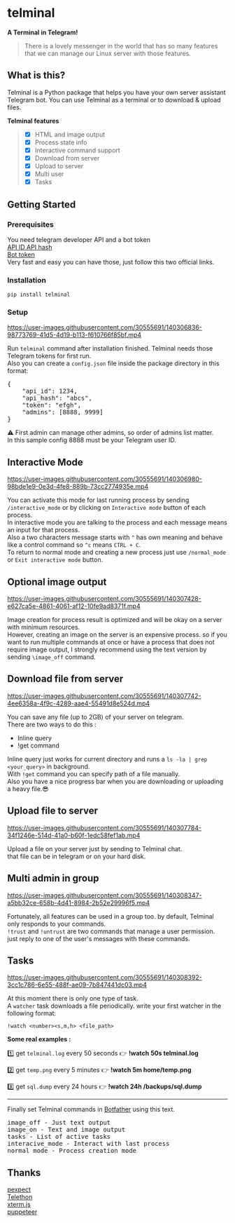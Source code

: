 # telminal
**A Terminal in Telegram!**
> There is a lovely messenger in the world that has so many features that we can manage our Linux server with those features.

## What is this?
Telminal is a Python package that helps you have your own server assistant Telegram bot.
You can use Telminal as a terminal or to download & upload files.

**Telminal features**
> - [x] HTML and image output
> - [x] Process state info
> - [x] Interactive command support
> - [x] Download from server
> - [x] Upload to server 
> - [x] Multi user
> - [x] Tasks

## Getting Started
### Prerequisites
You need telegram developer API and a bot token\
[API ID API hash](https://core.telegram.org/api/obtaining_api_id)\
[Bot token](https://t.me/botfather)\
Very fast and easy you can have those, just follow this two official links.
### Installation

    pip install telminal
### Setup
https://user-images.githubusercontent.com/30555691/140306836-98773769-41d5-4d19-b113-f610766f85bf.mp4

Run `telminal` command after installation finished. Telminal needs those Telegram tokens for first run.\
Also you can create a `config.json` file inside the package directory in this format:
<pre>
{
    "api_id": 1234,
    "api_hash": "abcs",
    "token": "efgh",
    "admins": [8888, 9999]
}
</pre>
⚠️ First admin can manage other admins, so order of admins list matter.\
In this sample config 8888 must be your Telegram user ID.


## Interactive Mode
https://user-images.githubusercontent.com/30555691/140306980-98bde1e9-0e3d-4fe8-889b-73cc2774935e.mp4

You can activate this mode for last running process by sending `/interactive_mode` or by clicking on `Interactive mode` button of each process.\
In interactive mode you are talking to the process and each message means an input for that process.\
Also a two characters message starts with `^` has own meaning and behave like a control command so `^c` means `CTRL + C`.\
To return to normal mode and creating a new process just use `/normal_mode` or `Exit interactive mode` button.

## Optional image output
https://user-images.githubusercontent.com/30555691/140307428-e627ca5e-4861-4061-af12-10fe9ad8371f.mp4

Image creation for process result is optimized and will be okay on a server with minimum resources.\
However, creating an image on the server is an expensive process. so if you want to run multiple commands at once or have a process that does not require image output, I strongly recommend using the text version by sending `\image_off` command.

## Download file from server
https://user-images.githubusercontent.com/30555691/140307742-4ee6358a-4f9c-4289-aae4-55491d8e524d.mp4

You can save any file (up to 2GB) of your server on telegram.\
There are two ways to do this :
- Inline query
- !get command

Inline query just works for current directory and runs a `ls -la | grep <your_query>` in background.\
With `!get` command you can specify path of a file manually.\
Also you have a nice progress bar when you are downloading or uploading a heavy file.😎

## Upload file to server
https://user-images.githubusercontent.com/30555691/140307784-34f1246e-514d-41a0-b60f-1edc58fef1ab.mp4

Upload a file on your server just by sending to Telminal chat.\
that file can be in telegram or on your hard disk.

## Multi admin in group
https://user-images.githubusercontent.com/30555691/140308347-a5bb32ce-658b-4d41-8984-2b52e29996f5.mp4

Fortunately, all features can be used in a group too. by default, Telminal only responds to your commands.\
`!trust` and `!untrust` are two commands that manage a user permission.\
just reply to one of the user's messages with these commands.

## Tasks
https://user-images.githubusercontent.com/30555691/140308392-3cc1c786-6e55-488f-ae09-7b847441dc03.mp4

At this moment there is only one type of task.\
A `watcher` task downloads a file periodically. write your first watcher in the following format:

```!watch <number><s,m,h> <file_path>```

**Some real examples :**

1️⃣ get `telminal.log` every 50 seconds
👉 <b>!watch 50s telminal.log</b>

2️⃣ get `temp.png` every 5 minutes
👉 <b>!watch 5m home/temp.png</b>

3️⃣ get `sql.dump` every 24 hours
👉 <b>!watch 24h /backups/sql.dump</b>    

---

Finally set Telminal commands in [Botfather](https://t.me/botfather) using this text.
<pre>
image_off - Just text output
image_on - Text and image output
tasks - List of active tasks
interacive_mode - Interact with last process
normal_mode - Process creation mode
</pre>


## **Thanks**
[pexpect](https://github.com/pexpect/pexpect)\
[Telethon](https://github.com/LonamiWebs/Telethon)\
[xterm.js](https://github.com/xtermjs/xterm.js)\
[puppeteer](https://github.com/puppeteer/puppeteer)
